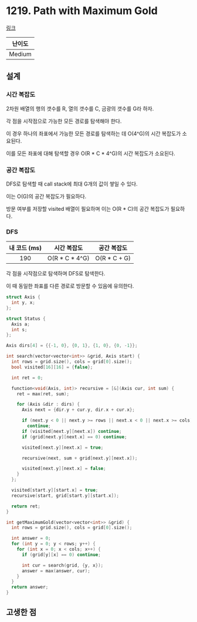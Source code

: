 # 1219. Path with Maximum Gold

[링크](https://leetcode.com/problems/path-with-maximum-gold/description/)

| 난이도 |
| :----: |
| Medium |

## 설계

### 시간 복잡도

2차원 배열의 행의 갯수를 R, 열의 갯수를 C, 금광의 갯수를 G라 하자.

각 점을 시작점으로 가능한 모든 경로를 탐색해야 한다.

이 경우 하나의 좌표에서 가능한 모든 경로를 탐색하는 데 O(4^G)의 시간 복잡도가 소요된다.

이를 모든 좌표에 대해 탐색할 경우 O(R \* C \* 4^G)의 시간 복잡도가 소요된다.

### 공간 복잡도

DFS로 탐색할 때 call stack에 최대 G개의 값이 쌓일 수 있다.

이는 O(G)의 공간 복잡도가 필요하다.

방문 여부를 저장할 visited 배열이 필요하며 이는 O(R \* C)의 공간 복잡도가 필요하다.

### DFS

| 내 코드 (ms) |  시간 복잡도   |  공간 복잡도  |
| :----------: | :------------: | :-----------: |
|     190      | O(R * C * 4^G) | O(R \* C + G) |

각 점을 시작점으로 탐색하며 DFS로 탐색한다.

이 때 동일한 좌표를 다른 경로로 방문할 수 있음에 유의한다.

```cpp
struct Axis {
  int y, x;
};

struct Status {
  Axis a;
  int s;
};

Axis dirs[4] = {{-1, 0}, {0, 1}, {1, 0}, {0, -1}};

int search(vector<vector<int>> &grid, Axis start) {
  int rows = grid.size(), cols = grid[0].size();
  bool visited[16][16] = {false};

  int ret = 0;

  function<void(Axis, int)> recursive = [&](Axis cur, int sum) {
    ret = max(ret, sum);

    for (Axis &dir : dirs) {
      Axis next = {dir.y + cur.y, dir.x + cur.x};

      if (next.y < 0 || next.y >= rows || next.x < 0 || next.x >= cols)
        continue;
      if (visited[next.y][next.x]) continue;
      if (grid[next.y][next.x] == 0) continue;

      visited[next.y][next.x] = true;

      recursive(next, sum + grid[next.y][next.x]);

      visited[next.y][next.x] = false;
    }
  };

  visited[start.y][start.x] = true;
  recursive(start, grid[start.y][start.x]);

  return ret;
}

int getMaximumGold(vector<vector<int>> &grid) {
  int rows = grid.size(), cols = grid[0].size();

  int answer = 0;
  for (int y = 0; y < rows; y++) {
    for (int x = 0; x < cols; x++) {
      if (grid[y][x] == 0) continue;

      int cur = search(grid, {y, x});
      answer = max(answer, cur);
    }
  }
  return answer;
}
```

## 고생한 점
